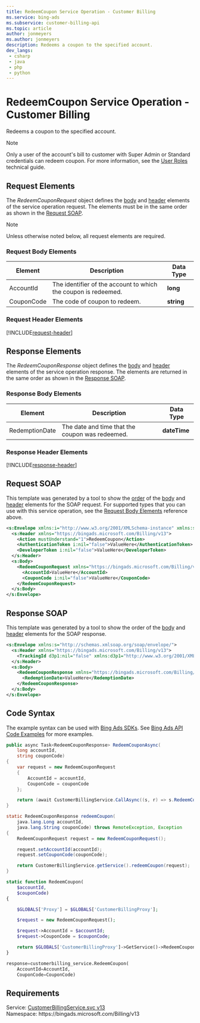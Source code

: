 ```yaml
---
title: RedeemCoupon Service Operation - Customer Billing
ms.service: bing-ads
ms.subservice: customer-billing-api
ms.topic: article
author: jonmeyers
ms.author: jonmeyers
description: Redeems a coupon to the specified account.
dev_langs: 
 - csharp
 - java
 - php
 - python
---
```

# RedeemCoupon Service Operation - Customer Billing
Redeems a coupon to the specified account.

> [!NOTE]
> Only a user of the account's bill to customer with Super Admin or Standard credentials can redeem coupon. For more information, see the [User Roles](../guides/account-hierarchy-permissions.md#user-roles) technical guide.  

## <a name="request"></a>Request Elements
The *RedeemCouponRequest* object defines the [body](#request-body) and [header](#request-header) elements of the service operation request. The elements must be in the same order as shown in the [Request SOAP](#request-soap). 

> [!NOTE]
> Unless otherwise noted below, all request elements are required.

### <a name="request-body"></a>Request Body Elements

|Element|Description|Data Type|
|-----------|---------------|-------------|
|<a name="accountid"></a>AccountId|The identifier of the account to which the coupon is redeemed.|**long**|
|<a name="couponcode"></a>CouponCode|The code of coupon to redeem.|**string**|

### <a name="request-header"></a>Request Header Elements
[!INCLUDE[request-header](./includes/request-header.md)]

## <a name="response"></a>Response Elements
The *RedeemCouponResponse* object defines the [body](#response-body) and [header](#response-header) elements of the service operation response. The elements are returned in the same order as shown in the [Response SOAP](#response-soap).

### <a name="response-body"></a>Response Body Elements

|Element|Description|Data Type|
|-----------|---------------|-------------|
|<a name="redemptiondate"></a>RedemptionDate|The date and time that the coupon was redeemed.|**dateTime**|

### <a name="response-header"></a>Response Header Elements
[!INCLUDE[response-header](./includes/response-header.md)]

## <a name="request-soap"></a>Request SOAP
This template was generated by a tool to show the [order](../guides/services-protocol.md#element-order) of the [body](#request-body) and [header](#request-header) elements for the SOAP request. For supported types that you can use with this service operation, see the [Request Body Elements](#request-body) reference above.

```xml
<s:Envelope xmlns:i="http://www.w3.org/2001/XMLSchema-instance" xmlns:s="http://schemas.xmlsoap.org/soap/envelope/">
  <s:Header xmlns="https://bingads.microsoft.com/Billing/v13">
    <Action mustUnderstand="1">RedeemCoupon</Action>
    <AuthenticationToken i:nil="false">ValueHere</AuthenticationToken>
    <DeveloperToken i:nil="false">ValueHere</DeveloperToken>
  </s:Header>
  <s:Body>
    <RedeemCouponRequest xmlns="https://bingads.microsoft.com/Billing/v13">
      <AccountId>ValueHere</AccountId>
      <CouponCode i:nil="false">ValueHere</CouponCode>
    </RedeemCouponRequest>
  </s:Body>
</s:Envelope>
```

## <a name="response-soap"></a>Response SOAP
This template was generated by a tool to show the order of the [body](#response-body) and [header](#response-header) elements for the SOAP response.

```xml
<s:Envelope xmlns:s="http://schemas.xmlsoap.org/soap/envelope/">
  <s:Header xmlns="https://bingads.microsoft.com/Billing/v13">
    <TrackingId d3p1:nil="false" xmlns:d3p1="http://www.w3.org/2001/XMLSchema-instance">ValueHere</TrackingId>
  </s:Header>
  <s:Body>
    <RedeemCouponResponse xmlns="https://bingads.microsoft.com/Billing/v13">
      <RedemptionDate>ValueHere</RedemptionDate>
    </RedeemCouponResponse>
  </s:Body>
</s:Envelope>
```

## <a name="example"></a>Code Syntax
The example syntax can be used with [Bing Ads SDKs](../guides/client-libraries.md). See [Bing Ads API Code Examples](../guides/code-examples.md) for more examples.
```csharp
public async Task<RedeemCouponResponse> RedeemCouponAsync(
	long accountId,
	string couponCode)
{
	var request = new RedeemCouponRequest
	{
		AccountId = accountId,
		CouponCode = couponCode
	};

	return (await CustomerBillingService.CallAsync((s, r) => s.RedeemCouponAsync(r), request));
}
```
```java
static RedeemCouponResponse redeemCoupon(
	java.lang.Long accountId,
	java.lang.String couponCode) throws RemoteException, Exception
{
	RedeemCouponRequest request = new RedeemCouponRequest();

	request.setAccountId(accountId);
	request.setCouponCode(couponCode);

	return CustomerBillingService.getService().redeemCoupon(request);
}
```
```php
static function RedeemCoupon(
	$accountId,
	$couponCode)
{

	$GLOBALS['Proxy'] = $GLOBALS['CustomerBillingProxy'];

	$request = new RedeemCouponRequest();

	$request->AccountId = $accountId;
	$request->CouponCode = $couponCode;

	return $GLOBALS['CustomerBillingProxy']->GetService()->RedeemCoupon($request);
}
```
```python
response=customerbilling_service.RedeemCoupon(
	AccountId=AccountId,
	CouponCode=CouponCode)
```

## Requirements
Service: [CustomerBillingService.svc v13](https://clientcenter.api.bingads.microsoft.com/Api/Billing/v13/CustomerBillingService.svc)  
Namespace: https\://bingads.microsoft.com/Billing/v13  

